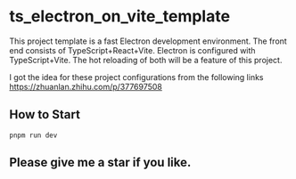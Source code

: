 # ts_electron_on_vite_template
This project template is a fast Electron development environment.
The front end consists of TypeScript+React+Vite.
Electron is configured with TypeScript+Vite.
The hot reloading of both will be a feature of this project.

I got the idea for these project configurations from the following links
https://zhuanlan.zhihu.com/p/377697508

## How to Start
```
pnpm run dev
```

## Please give me a star if you like.